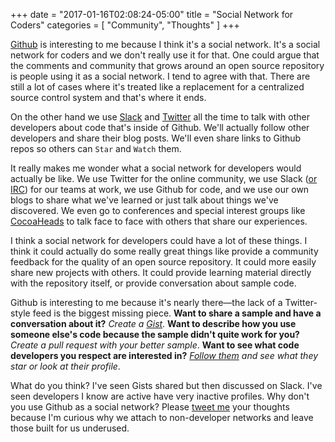+++
date = "2017-01-16T02:08:24-05:00"
title = "Social Network for Coders"
categories = [
	"Community",
	"Thoughts"
]
+++

[Github](https://github.com) is interesting to me because I think it's a social network. It's a social network for coders and we don't really use it for that. One could argue that the comments and community that grows around an open source repository is people using it as a social network. I tend to agree with that. There are still a lot of cases where it's treated like a replacement for a centralized source control system and that's where it ends.

On the other hand we use [Slack](https://slack.com) and [Twitter](https://twitter.com) all the time to talk with other developers about code that's inside of Github. We'll actually follow other developers and share their blog posts. We'll even share links to Github repos so others can `Star` and `Watch` them. 

It really makes me wonder what a social network for developers would actually be like. We use Twitter for the online community, we use Slack ([or IRC](http://xkcd.com/1782/)) for our teams at work, we use Github for code, and we use our own blogs to share what we've learned or just talk about things we've discovered. We even go to conferences and special interest groups like [CocoaHeads](https://www.meetup.com/nscoderrtp/) to talk face to face with others that share our experiences.

I think a social network for developers could have a lot of these things. I think it could actually do some really great things like provide a community feedback for the quality of an open source repository. It could more easily share new projects with others. It could provide learning material directly with the repository itself, or provide conversation about sample code. 

Github is interesting to me because it's nearly there—the lack of a Twitter-style feed is the biggest missing piece. **Want to share a sample and have a conversation about it?** _Create a [Gist](https://gist.github.com)_. **Want to describe how you use someone else's code because the sample didn't quite work for you?** _Create a pull request with your better sample_. **Want to see what code developers you respect are interested in?** _[Follow them](https://github.com/jnjosh) and see what they star or look at their profile_.

What do you think? I've seen Gists shared but then discussed on Slack. I've seen developers I know are active have very inactive profiles. Why don't you use Github as a social network? Please [tweet me](https://twitter.com/jnjosh) your thoughts because I'm curious why we attach to non-developer networks and leave those built for us underused.
